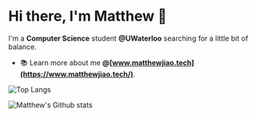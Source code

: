 
# Hi there, I'm Matthew 👋

I'm a **Computer Science** student **@UWaterloo** searching for a little bit of balance.


- 📚 Learn more about me **@[www.matthewjiao.tech](https://www.matthewjiao.tech/)**.



![Top Langs](https://github-readme-stats.vercel.app/api/top-langs/?username=MatthewJiao&layout=compact&theme=dark&hide_border=true)

![Matthew's Github stats](https://github-readme-stats.vercel.app/api?username=MatthewJiao&show_icons=true&hide_border=true&theme=dark)
